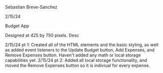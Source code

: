 Sebastian Breve-Sanchez 

2/15/24

Budget App

Designed at 425 by 750 pixels. Desc

2/15/24 pt 1: Created all of the HTML elements and the basic styling, as well as added event listeners to the Update Budget button, Add Expenses, and Remove Expenses button. Haven't added any math or local storage capabilities yet. 2/15/24 pt 2: Added all local storage functionality, and moved the Remove Expenses button so it is indiviual for every expense. 